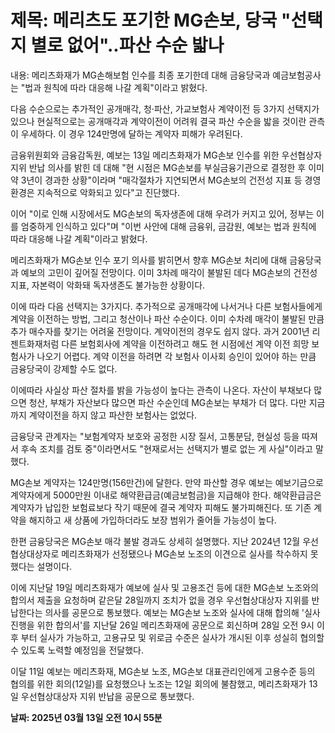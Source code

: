 # **제목: 메리츠도 포기한 MG손보, 당국 "선택지 별로 없어"..파산 수순 밟나**

  내용: 메리츠화재가 MG손해보험 인수를 최종 포기한데 대해 금융당국과 예금보험공사는 "법과 원칙에 따라 대응해 나갈 계획"이라고 밝혔다.

다음 수순으로는 추가적인 공개매각, 청·파산, 가교보험사 계약이전 등 3가지 선택지가 있으나 현실적으로는 공개매각과 계약이전이 어려워 결국 파산 수순을 밟을 것이란 관측이 우세하다. 이 경우 124만명에 달하는 계약자 피해가 우려된다.

금융위원회와 금융감독원, 예보는 13일 메리츠화재가 MG손보 인수를 위한 우선협상자 지위 반납 의사를 밝힌 데 대해 "현 시점은 MG손보를 부실금융기관으로 결정한 후 이미 약 3년이 경과한 상황"이라며 "매각절차가 지연되면서 MG손보의 건전성 지표 등 경영환경은 지속적으로 악화되고 있다"고 진단했다.

이어 "이로 인해 시장에서도 MG손보의 독자생존에 대해 우려가 커지고 있어, 정부는 이를 엄중하게 인식하고 있다"며 "이번 사안에 대해 금융위, 금감원, 예보는 법과 원칙에 따라 대응해 나갈 계획"이라고 밝혔다.

메리츠화재가 MG손보 인수 포기 의사를 밝히면서 향후 MG손보 처리에 대해 금융당국과 예보의 고민이 깊어질 전망이다. 이미 3차례 매각이 불발된 데다 MG손보의 건전성 지표, 자본력이 악화돼 독자생존도 불가능한 상황이다.

이에 따라 다음 선택지는 3가지다. 추가적으로 공개매각에 나서거나 다른 보험사들에게 계약을 이전하는 방법, 그리고 청산이나 파산 수순이다. 이미 수차례 매각이 불발된 만큼 추가 매수자를 찾기는 어려울 전망이다. 계약이전의 경우도 쉽지 않다. 과거 2001년  리젠트화재처럼 다른 보험회사에 계약을 이전하려고 해도 현 시점에선 계약 이전 희망 보험사가 나오기 어렵다. 계약 이전을 하려면 각 보험사 이사회 승인이 있어야 하는 만큼 금융당국이 강제할 수도 없다.

이에따라 사실상 파산 절차를 밝을 가능성이 높다는 관측이 나온다. 자산이 부채보다 많으면 청산,  부채가 자산보다 많으면 파산 수순인데 MG손보는 부채가 더 많다. 다만 지금까지 계약이전을 하지 않고 파산한 보험사는 없었다.

금융당국 관계자는 "보험계약자 보호와 공정한 시장 질서, 고통분담, 현실성 등을 따져서 후속 조치를 검토 중"이라면서도 "현재로서는 선택지가 별로 없는 게 사실"이라고 말했다.

MG손보 계약자는 124만명(156만건)에 달한다. 만약 파산할 경우  예보는 예보기금으로 계약자에게 5000만원 이내로 해약환급금(예금보험금)을 지급해야 한다.  해약환급금은 계약자가 납입한 보험료보다 작기 때문에 결국 계약자 피해도 불가피해진다. 또 기존 계약을 해지하고 새 상품에 가입하더라도 보장 범위가 줄어들 가능성이 높다.

한편 금융당국은 MG손보 매각 불발 경과도 상세히 설명했다. 지난 2024년 12월 우선협상대상자로 메리츠화재가 선정됐으나 MG손보 노조의 이견으로 실사를 착수하지 못했다는 설명이다.

이에 지난달 19일 메리츠화재가 예보에 실사 및 고용조건 등에 대한 MG손보 노조와의 합의서  제출을 요청하며 같은달 28일까지 조치가 없을 경우 우선협상대상자 지위를 반납한다는 의사를 공문으로 통보했다. 예보는 MG손보 노조와 실사에 대해 합의해 '실사 진행을 위한 합의서'를 지난달 26일 메리츠화재에 공문으로 회신하며 28일 오전 9시 이후 부터 실사가 가능하고, 고용규모 및 위로금 수준은 실사가 개시된 이후 성실히 협의할 수 있도록 노력할 예정임을 전달했다.

이달 11일 예보는 메리츠화재, MG손보 노조, MG손보 대표관리인에게 고용수준 등의 협의를 위한 회의(12일)를 요청했으나 노조는 12일 회의에 불참했고, 메리츠화재가 13일 우선협상대상자 지위 반납을 공문으로 통보했다.

  **날짜: 2025년 03월 13일 오전 10시 55분**